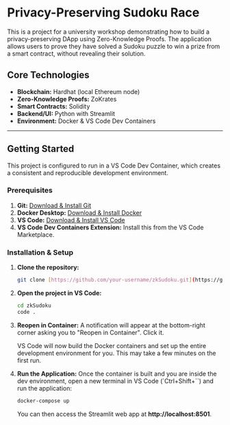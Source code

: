# Privacy-Preserving Sudoku Race

This is a project for a university workshop demonstrating how to build a privacy-preserving DApp using Zero-Knowledge Proofs. The application allows users to prove they have solved a Sudoku puzzle to win a prize from a smart contract, without revealing their solution.

## Core Technologies

- **Blockchain:** Hardhat (local Ethereum node)
- **Zero-Knowledge Proofs:** ZoKrates
- **Smart Contracts:** Solidity
- **Backend/UI:** Python with Streamlit
- **Environment:** Docker & VS Code Dev Containers

---

## Getting Started

This project is configured to run in a VS Code Dev Container, which creates a consistent and reproducible development environment.

### Prerequisites

1.  **Git:** [Download & Install Git](https://git-scm.com/downloads)
2.  **Docker Desktop:** [Download & Install Docker](https://www.docker.com/products/docker-desktop/)
3.  **VS Code:** [Download & Install VS Code](https://code.visualstudio.com/)
4.  **VS Code Dev Containers Extension:** Install this from the VS Code Marketplace.

### Installation & Setup

1.  **Clone the repository:**
    ```bash
    git clone [https://github.com/your-username/zkSudoku.git](https://github.com/your-username/zkSudoku.git)
    ```

2.  **Open the project in VS Code:**
    ```bash
    cd zkSudoku
    code .
    ```

3.  **Reopen in Container:**
    A notification will appear at the bottom-right corner asking you to "Reopen in Container". Click it.

    VS Code will now build the Docker containers and set up the entire development environment for you. This may take a few minutes on the first run.

4.  **Run the Application:**
    Once the container is built and you are inside the dev environment, open a new terminal in VS Code (`Ctrl+Shift+\``) and run the application:
    ```bash
    docker-compose up
    ```
    You can then access the Streamlit web app at **http://localhost:8501**.